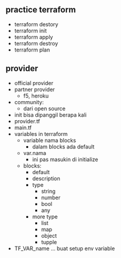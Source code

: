 ## practice terraform
- terraform destory
- terraform init
- terraform apply
- terraform destroy
- terraform plan

## provider
- official provider
- partner provider
    - f5, heroku
- community:
    - dari open source
- init bisa dipanggil berapa kali
-  provider.tf
- main.tf
- variables in terraform
    - variable nama blocks
        - dalam blocks ada default
    - var.nama
        - ini pas masukin di initialize
    - blocks:
        - default
        - description
        - type
            - string
            - number
            - bool
            - any
        - more type
            - list
            - map
            - object
            - tupple
- TF_VAR_name ... buat setup env variable
